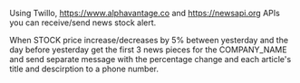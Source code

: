 Using Twillo, https://www.alphavantage.co and https://newsapi.org APIs you can receive/send news stock alert.

When STOCK price increase/decreases by 5% between yesterday and the day before yesterday get the first 3 news pieces for the COMPANY_NAME and send separate 
message with the  percentage change and each article's title and descirption to a phone number.
